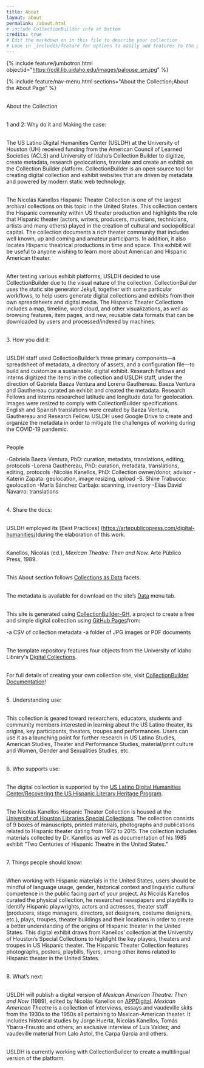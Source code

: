 ```yaml
---
title: About
layout: about
permalink: /about.html
# include CollectionBuilder info at bottom
credits: true
# Edit the markdown on in this file to describe your collection
# Look in _includes/feature for options to easily add features to the page
---
```


{% include feature/jumbotron.html objectid="https://cdil.lib.uidaho.edu/images/palouse_sm.jpg" %}

{% include feature/nav-menu.html sections="About the Collection;About the About Page" %}
<html>

<br>About the Collection
  
  
<br>1 and 2: Why do it and Making the case:
 
<br>The US Latino Digital Humanities Center (USLDH) at the University of Houston (UH) received funding from the American Council of Learned Societies (ACLS) and University of Idaho’s Collection Builder to digitize, create metadata, research geolocations, translate and create an exhibit on the Collection Builder platform. CollectionBuilder is an open source tool for creating digital collection and exhibit websites that are driven by metadata and powered by modern static web technology.
  
  
<br>The Nicolás Kanellos Hispanic Theater Collection is one of the largest archival collections on this topic in the United States. This collection centers the Hispanic community within US theater production and highlights the role that Hispanic theater (actors, writers, producers, musicians, technicians, artists and many others) played in the creation of cultural and sociopolitical capital. The collection documents a rich theater community that includes well known, up and coming and amateur participants. In addition, it also locates Hispanic theatrical productions in time and space. This exhibit will be useful to anyone wishing to learn more about American and Hispanic American theater.
  
<br>After testing various exhibit platforms, USLDH decided to use CollectionBuilder due to the visual nature of the collection. CollectionBuilder uses the static site generator Jekyll, together with some particular workflows, to help users generate digital collections and exhibits from their own spreadsheets and digital media. The Hispanic Theater Collections includes a map, timeline, word cloud, and other visualizations, as well as browsing features, item pages, and new, reusable data formats that can be downloaded by users and processed/indexed by machines. 
  
<br>3. How you did it: 
   
<br>USLDH staff used CollectionBuilder’s three primary components—a spreadsheet of metadata, a directory of assets, and a configuration file—to build and customize a sustainable, digital exhibit. Research Fellows and interns digitized the items in the collection and USLDH staff, under the direction of Gabriela Baeza Ventura and Lorena Gauthereau. Baeza Ventura and Gauthereau curated an exhibit and created the metadata. Research Fellows and interns researched latitude and longitude data for geolocation. Images were resized to comply with CollectionBuilder specifications. English and Spanish translations were created by Baeza Ventura, Gauthereau and Research Fellow. USLDH used Google Drive to create and organize the metadata in order to mitigate the challenges of working during the COVID-19 pandemic.
  
<br>People 
  
-Gabriela Baeza Ventura, PhD: curation, metadata, translations, editing, protocols 
-Lorena Gauthereau, PhD: curation, metadata, translations, editing, protocols
-Nicolás Kanellos, PhD: Collection owner/donor, advisor
-Katerín Zapata: geolocation, image resizing, upload
-S. Shine Trabucco: geolocation
-María Sánchez Carbajo: scanning, inventory
-Elías David Navarro: translations 
  
<br>4. Share the docs:  

  
<br>USLDH employed its [Best Practices] (https://artepublicopress.com/digital-humanities/)during the elaboration of this work.  
  
<br>Kanellos, Nicolás (ed.), *Mexican Theatre: Then and Now.* Arte Público Press, 1989.  
  
<br>This About section follows [Collections as Data](https://collectionsasdata.github.io/facet7/) facets.  
  
<br>The metadata is available for download on the site’s [Data](https://recoveryapp.github.io/hispanictheater/data.html) menu tab. 
  
<br>This site is generated using [CollectionBuilder-GH](https://collectionbuilding.github.io/gh/), a project to create a free and simple digital collection using [GitHub Pages](https://pages.github.com/)from:  
  
-a CSV of collection metadata
-a folder of JPG images or PDF documents
  
<br>The template repository features four objects from the University of Idaho Library's [Digital Collections](https://www.lib.uidaho.edu/digital).  
  
<br>For full details of creating your own collection site, visit [CollectionBuilder Documentation](https://collectionbuilder.github.io/cb-docs/)!  
  
<br>5. Understanding use:  
  
<br>This collection is geared toward researchers, educators, students and community members interested in learning about the US Latino theater, its origins, key participants, theaters, troupes and performances. Users can use it as a launching point for further research in US Latino Studies, American Studies, Theater and Performance Studies, material/print culture and Women, Gender and Sexualities Studies, etc.  
   
<br>6. Who supports use:  
  
<br>The digital collection is supported by the [US Latino Digital Humanities Center/Recovering the US Hispanic Literary Heritage Program](https://artepublicopress.com/digital-humanities/).

<br>The Nicolás Kanellos Hispanic Theater Collection is housed at the [University of Houston Libraries Special Collections](https://findingaids.lib.uh.edu/repositories/2/resources/482). The collection consists of 9 boxes of manuscripts, printed materials, photographs and publications related to Hispanic theater dating from 1972 to 2015. The collection includes materials collected by Dr. Kanellos as well as documentation of his 1985 exhibit "Two Centuries of Hispanic Theatre in the United States."
  
<br>7. Things people should know: 
  
<br>When working with Hispanic materials in the United States, users should be mindful of language usage, gender, historical context and linguistic cultural competence in the public facing part of your project. As Nicolás Kanellos curated the physical collection, he researched newspapers and playbills to identify Hispanic playwrights, actors and actresses, theater staff (producers, stage managers, directors, set designers, costume designers, etc.), plays, troupes, theater buildings and their locations in order to create a better understanding of the origins of Hispanic theater in the United States. This digital exhibit draws from Kanellos’ collection at the University of Houston’s Special Collections to highlight the key players, theaters and troupes in US Hispanic theater. The Hispanic Theater Collection features photographs, posters, playbills, flyers, among other items related to Hispanic theater in the United States.  
  
<br>8. What’s next:
  
<br>USLDH will publish a digital version of *Mexican American Theatre: Then and Now* (1989), edited by Nicolás Kanellos on [APPDigital](https://artepublicopress.manifoldapp.org/). *Mexican American Theatre* is a collection of interviews, essays and vaudeville skits from the 1930s to the 1950s all pertaining to Mexican-American theater. It includes historical studies by Jorge Huerta, Nicolás Kanellos, Tomás Ybarra-Frausto and others; an exclusive interview of Luis Valdez; and vaudeville material from Lalo Astol, the Carpa Garcia and others.  
  
<br>USLDH is currently working with CollectionBuilder to create a multilingual version of the platform.  



  
  

